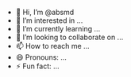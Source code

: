 - 👋 Hi, I’m @absmd
- 👀 I’m interested in ...
- 🌱 I’m currently learning ...
- 💞️ I’m looking to collaborate on ...
- 📫 How to reach me ...
- 😄 Pronouns: ...
- ⚡ Fun fact: ...

<!---
absmd/absmd is a ✨ special ✨ repository because its `README.md` (this file) appears on your GitHub profile.
You can click the Preview link to take a look at your changes.
--->
